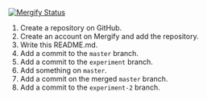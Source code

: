 [![Mergify Status][mergify-status]][mergify]

[mergify]: https://mergify.io
[mergify-status]: https://img.shields.io/endpoint.svg?url=https://gh.mergify.io/badges/<owner>/<repo>&style=flat

1. Create a repository on GitHub.
2. Create an account on Mergify and add the repository.
3. Write this README.md.
4. Add a commit to the `master` branch.
5. Add a commit to the `experiment` branch.
6. Add something on `master`.
7. Add a commit on the merged `master` branch.
8. Add a commit to the `experiment-2` branch.

